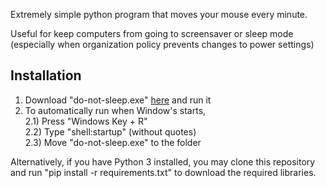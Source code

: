 Extremely simple python program that moves your mouse every minute.

Useful for keep computers from going to screensaver or sleep mode (especially when organization policy prevents changes to power settings)

## Installation
1) Download "do-not-sleep.exe" <a href="https://github.com/Qibbles/do-not-sleep/releases/tag/v1.0">here</a> and run it
2) To automatically run when Window's starts,  
        2.1) Press "Windows Key + R"  
        2.2) Type "shell:startup" (without quotes)  
        2.3) Move "do-not-sleep.exe" to the folder  
    
Alternatively, if you have Python 3 installed, you may clone this repository and run "pip install -r requirements.txt" to download the required libraries.
